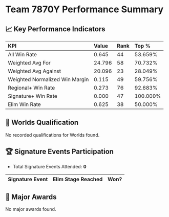 # Team 7870Y Performance Summary

## 📈 Key Performance Indicators
| KPI | Value | Rank | Top % |
|:---|:-----|:----|:------|
| All Win Rate | 0.645 | 44 | 53.659% |
| Weighted Avg For | 24.796 | 58 | 70.732% |
| Weighted Avg Against | 20.096 | 23 | 28.049% |
| Weighted Normalized Win Margin | 0.115 | 49 | 59.756% |
| Regional+ Win Rate | 0.273 | 76 | 92.683% |
| Signature+ Win Rate | 0.000 | 47 | 100.000% |
| Elim Win Rate | 0.625 | 38 | 50.000% |


## 🎯 Worlds Qualification
No recorded qualifications for Worlds found.

## 🏆 Signature Events Participation
- Total Signature Events Attended: **0**

| Signature Event | Elim Stage Reached | Won? |
|:----------------|:-------------------|:----|


## 🥇 Major Awards
No major awards found.
